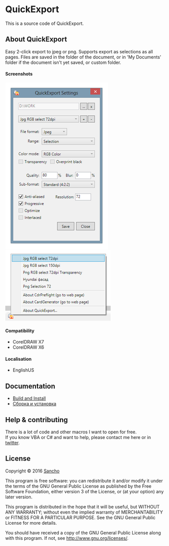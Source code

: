 # QuickExport

This is a source code of QuickExport.

## About QuickExport

Easy 2-click export to jpeg or png. Supports export as selections as all pages. 
Files are saved in the folder of the document, or in 'My Documents' folder if the document isn't yet saved, or custom folder.

#### Screenshots

![QuickExport macro](./screenshots/qexport1.png)
![QuickExport macro](./screenshots/qexport2.png)

#### Compatibility

* CorelDRAW X7
* CorelDRAW X6

#### Localisation

* EnglishUS

## Documentation

* [Build and Install](./docs/EN.md)
* [Сборка и установка](./docs/RU.md)

## Help & contributing

There is a lot of code and other macros I want to open for free.   
If you know VBA or C# and want to help, please contact me here or in [twitter](https://twitter.com/SanichKotikov).

## License

Copyright © 2016 [Sancho](http://cdrpro.ru/en/)

This program is free software: you can redistribute it and/or modify
it under the terms of the GNU General Public License as published by
the Free Software Foundation, either version 3 of the License, or
(at your option) any later version.

This program is distributed in the hope that it will be useful,
but WITHOUT ANY WARRANTY; without even the implied warranty of
MERCHANTABILITY or FITNESS FOR A PARTICULAR PURPOSE.  See the
GNU General Public License for more details.

You should have received a copy of the GNU General Public License
along with this program.  If not, see http://www.gnu.org/licenses/.